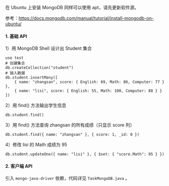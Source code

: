 在 Ubuntu 上安装 MongoDB 同样可以使用 apt，请先更新软件源。

参考：https://docs.mongodb.com/manual/tutorial/install-mongodb-on-ubuntu/

#### 1. 基础 API

1）用 MongoDB Shell 设计出 Student 集合

```shell
use test
# 创建集合
db.createCollection("student")
# 插入数据
db.student.insertMany([
	{ name: "zhangsan", score: { English: 69, Math: 86, Computer: 77 } },
	{ name: "lisi", score: { English: 55, Math: 100, Computer: 88 } }
])
```

2）用 find() 方法输出学生信息

```she
db.student.find()
```

3）用 find() 方法查询 zhangsan 的所有成绩（只显示 score 列）

```shell
db.student.find({ name: "zhangsan" }, { score: 1, _id: 0 })
```

4）修改 lisi 的 Math 成绩为 95

```shell
db.student.updateOne({ name: "lisi" }, { $set: { "score.Math": 95 } })
```

#### 2. 客户端 API

引入 `mongo-java-driver` 依赖，代码详见 `TaskMongoDB.java` 。

